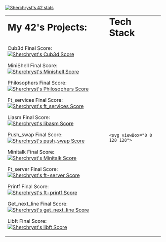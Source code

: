 [![Sherchryst's 42 stats](https://badge42.herokuapp.com/api/stats/sgah?privacyEmail=true)](https://github.com/JaeSeoKim/badge42)

<table border="0">
 <tr>
    <td><b style="font-size:30px">My 42's Projects:</b></td>
    <td><b style="font-size:30px">Tech Stack</b></td>
 </tr>
 <tr>
    <td>
     
     
Cub3d
Final Score:
[![Sherchryst's Cub3d Score](https://badge42.herokuapp.com/api/project/sgah/cub3d)](https://github.com/sherchryst/cub3d)

MiniShell
Final Score:
[![Sherchryst's Minishell Score](https://badge42.herokuapp.com/api/project/sgah/minishell)](https://github.com/sherchryst/minishell)

Philosophers
Final Score:
[![Sherchryst's Philosophers Score](https://badge42.herokuapp.com/api/project/sgah/Philosophers)](https://github.com/sherchryst/philosopher)

Ft_services
Final Score:
[![Sherchryst's ft_services Score](https://badge42.herokuapp.com/api/project/sgah/ft_services)](https://github.com/sherchryst/ft_services)

Liasm
Final Score:
[![Sherchryst's libasm Score](https://badge42.herokuapp.com/api/project/sgah/libasm)](https://github.com/sherchryst/libasm)

Push_swap
Final Score:
[![Sherchryst's push_swap Score](https://badge42.herokuapp.com/api/project/sgah/push_swap)](https://github.com/sherchryst/push_swap)

Minitalk
Final Score:
[![Sherchryst's Minitalk Score](https://badge42.herokuapp.com/api/project/sgah/minitalk)](https://github.com/sherchryst/minitalk)

Ft_server
Final Score:
[![Sherchryst's ft-server Score](https://badge42.herokuapp.com/api/project/sgah/ft_server)](https://github.com/sherchryst/ft-server)

Printf
Final Score:
[![Sherchryst's ft-printf Score](https://badge42.herokuapp.com/api/project/sgah/ft_printf)](https://github.com/sherchryst/printf)

Get_next_line
Final Score:
[![Sherchryst's get_next_line Score](https://badge42.herokuapp.com/api/project/sgah/get_next_line)](https://github.com/sherchryst/get_next_line)

Libft
Final Score:
[![Sherchryst's libft Score](https://badge42.herokuapp.com/api/project/sgah/Libft)](https://github.com/sherchryst/libft)</td>
    <td>
  
     
    <svg viewBox="0 0 128 128">
<path fill="#659AD3" d="M115.4 30.7L67.1 2.9c-.8-.5-1.9-.7-3.1-.7-1.2 0-2.3.3-3.1.7l-48 27.9c-1.7 1-2.9 3.5-2.9 5.4v55.7c0 1.1.2 2.4 1 3.5l106.8-62c-.6-1.2-1.5-2.1-2.4-2.7z"></path><path fill="#03599C" d="M10.7 95.3c.5.8 1.2 1.5 1.9 1.9l48.2 27.9c.8.5 1.9.7 3.1.7 1.2 0 2.3-.3 3.1-.7l48-27.9c1.7-1 2.9-3.5 2.9-5.4V36.1c0-.9-.1-1.9-.6-2.8l-106.6 62z"></path><path fill="#fff" d="M85.3 76.1C81.1 83.5 73.1 88.5 64 88.5c-13.5 0-24.5-11-24.5-24.5s11-24.5 24.5-24.5c9.1 0 17.1 5 21.3 12.5l13-7.5c-6.8-11.9-19.6-20-34.3-20-21.8 0-39.5 17.7-39.5 39.5s17.7 39.5 39.5 39.5c14.6 0 27.4-8 34.2-19.8l-12.9-7.6z"></path>
</svg>
     
     
  </td>
 </tr>
</table>




<!--
**Sherchryst/sherchryst** is a ✨ _special_ ✨ repository because its `README.md` (this file) appears on your GitHub profile.

Here are some ideas to get you started:

- 🔭 I’m currently working on ...
- 🌱 I’m currently learning ...
- 👯 I’m looking to collaborate on ...
- 🤔 I’m looking for help with ...
- 💬 Ask me about ...
- 📫 How to reach me: ...
- 😄 Pronouns: ...
- ⚡ Fun fact: ...
-->
